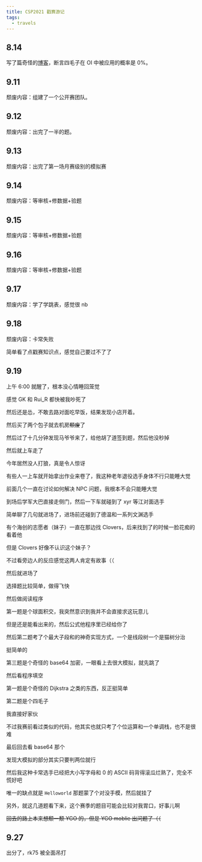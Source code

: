 ```yaml
---
title: CSP2021 戳赛游记
tags:
  - travels
---
```

## 8.14
写了篇奇怪的[博客](https://www.luogu.com.cn/blog/DPair2005/DPair-is-lazy-again)，断言四毛子在 OI 中被应用的概率是 $0\%$。
## 9.11
颓废内容：组建了一个公开赛团队。
## 9.12
颓废内容：出完了一半的题。
## 9.13
颓废内容：出完了第一场月赛级别的模拟赛
## 9.14
颓废内容：等审核+修数据+验题
## 9.15
颓废内容：等审核+修数据+验题
## 9.16
颓废内容：等审核+修数据+验题
## 9.17
颓废内容：学了学跳表，感觉很 nb
## 9.18
颓废内容：卡常失败

简单看了点戳赛知识点，感觉自己要过不了了
## 9.19
上午 6:00 就醒了，根本没心情睡回笼觉

感觉 GK 和 Rui_R 都快被我吵死了

然后还是怂，不敢去路对面吃早饭，结果发现小店开着。

然后买了两个包子就去机房~~颓废~~了

然后过了十几分钟发现马爷爷来了，给他胡了道签到题，然后他没秒掉

然后就上车走了

今年居然没人打狼，真是令人惊讶

有些人一上车就开始拿出作业来卷了，我这种老年退役选手身体不行只能睡大觉

前面几个一直在讨论如何解决 NPC 问题，我根本不会只能睡大觉

到场后学军大巴直接走侧门，然后一下车就碰到了 xyr 等江对面选手

简单聊了几句就进场了，进场前还碰到了德温和一系列文渊选手

有个海创的志愿者（妹子）一直在那边找 Clovers，后来找到了的时候一脸花痴的看着他

但是 Clovers 好像不认识这个妹子？

不过看旁边人的反应感觉这两人肯定有故事（（

然后就进场了

选择题比较简单，做得飞快

然后做阅读程序

第一题是个球面积交，我突然意识到我并不会直接求这玩意儿

但是还是能看出来的，然后公式他程序里已经给你了

然后第二题考了个最大子段和的神奇实现方式，一个是线段树一个是猫树分治

挺简单的

第三题是个奇怪的 base64 加密，一眼看上去很大模拟，就先跳了

然后看程序填空

第一题是个奇怪的 Dijkstra 之类的东西，反正挺简单

第二题是个四毛子

我直接好家伙

不过我赛前看过类似的代码，他其实也就只考了个位运算和一个单调栈，也不是很难

最后回去看 base64 那个

发现大模拟的部分其实只要判两位就行

然后我这种卡常选手已经把大小写字母和 $0$ 的 ASCII 码背得滚瓜烂熟了，完全不慌好吧

唯一的缺点就是 `Helloworld` 那题蒙了个对没手模，然后就挂了

另外，就这几道题看下来，这个赛季的题目可能会比较对我胃口，好事儿啊

~~回去的路上本来想颓一颓 YGO 的，但是 YGO moblie 出问题了（（~~

## 9.27
出分了，rk75 被全面吊打